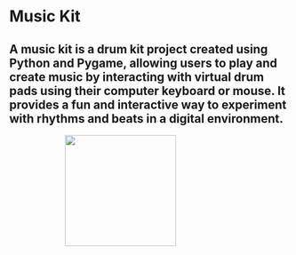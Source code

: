 # Music Kit

## A music kit is a drum kit project created using Python and Pygame, allowing users to play and create music by interacting with virtual drum pads using their computer keyboard or mouse. It provides a fun and interactive way to experiment with rhythms and beats in a digital environment.
 <img src = "https://encrypted-tbn0.gstatic.com/images?q=tbn:ANd9GcTRajsZpBwW-uyZcXRE0Epr60RXAvtLptrlURTUhyl0xkbYhSZh2ACUJN_M-ZdoWKNULxE&usqp=CAU" height = "200px" width = "200px" style = "margin-left: 100px"/> 